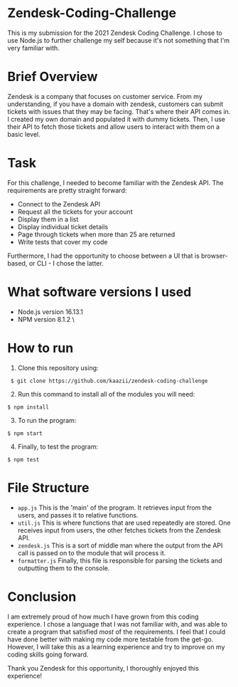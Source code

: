 # Zendesk-Coding-Challenge
This is my submission for the 2021 Zendesk Coding Challenge. I chose to use Node.js to further challenge my self because it's not something that I'm very familiar with. 

# Brief Overview
Zendesk is a company that focuses on customer service. From my understanding, if you have a domain with zendesk, customers can submit tickets with issues that they may be facing. That's where their API comes in. I created my own domain and populated it with dummy tickets. Then, I use their API to fetch those tickets and allow users to interact with them on a basic level.

# Task
For this challenge, I needed to become familiar with the Zendesk API. The requirements are pretty straight forward:
- Connect to the Zendesk API
- Request all the tickets for your account
- Display them in a list
- Display individual ticket details
- Page through tickets when more than 25 are returned
- Write tests that cover my code

Furthermore, I had the opportunity to choose between a UI that is browser-based, or CLI - I chose the latter.

# What software versions I used
 - Node.js version 16.13.1 
 - NPM version 8.1.2 \

# How to run
1. Clone this repository using:
```
 $ git clone https://github.com/kaazii/zendesk-coding-challenge
```
2. Run this command to install all of the modules you will need:
```
$ npm install
```
3. To run the program:
```
$ npm start
```
4. Finally, to test the program:
```
$ npm test
```
# File Structure
- `app.js` This is the 'main' of the program. It retrieves input from the users, and passes it to relative functions.
- `util.js` This is where functions that are used repeatedly are stored. One receives input from users, the other fetches tickets from the Zendesk API.
- `zendesk.js` This is a sort of middle man where the output from the API call is passed on to the module that will process it.
- `formatter.js` Finally, this file is responsible for parsing the tickets and outputting them to the console.

# Conclusion
I am extremely proud of how much I have grown from this coding experience. I chose a language that I was not familiar with, and was able to create a program that satisfied *most* of the requirements. I feel that I could have done better with making my code more testable from the get-go. However, I will take this as a learning experience and try to improve on my coding skills going forward.

Thank you Zendesk for this opportunity, I thoroughly enjoyed this experience!
